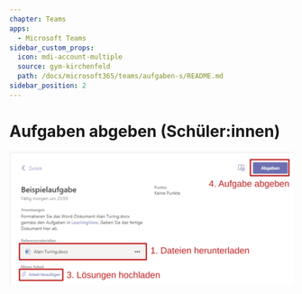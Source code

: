 ```yaml
---
chapter: Teams
apps:
  - Microsoft Teams
sidebar_custom_props:
  icon: mdi-account-multiple
  source: gym-kirchenfeld
  path: /docs/microsoft365/teams/aufgaben-s/README.md
sidebar_position: 2
---
```


# Aufgaben abgeben (Schüler:innen)



![](./images/teams-aufgabe-s.svg)
